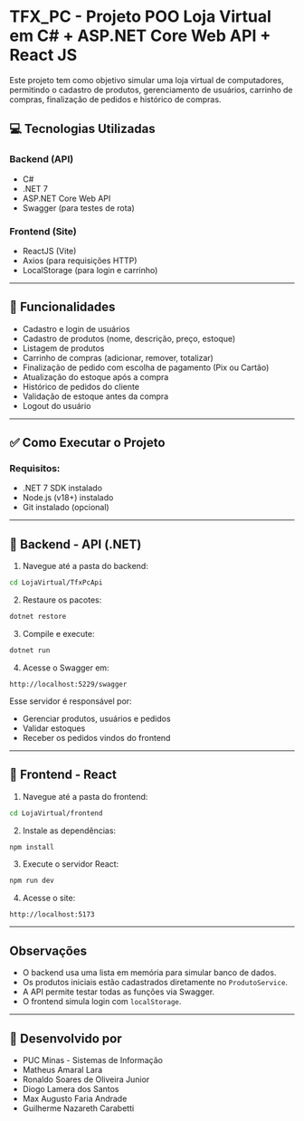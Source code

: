 # TFX_PC - Projeto POO Loja Virtual em C# + ASP.NET Core Web API + React JS

Este projeto tem como objetivo simular uma loja virtual de computadores, permitindo o cadastro de produtos, gerenciamento de usuários, carrinho de compras, finalização de pedidos e histórico de compras.

## 💻 Tecnologias Utilizadas

### Backend (API)

* C#
* .NET 7
* ASP.NET Core Web API
* Swagger (para testes de rota)

### Frontend (Site)

* ReactJS (Vite)
* Axios (para requisições HTTP)
* LocalStorage (para login e carrinho)

---

## 🎯 Funcionalidades

* Cadastro e login de usuários
* Cadastro de produtos (nome, descrição, preço, estoque)
* Listagem de produtos
* Carrinho de compras (adicionar, remover, totalizar)
* Finalização de pedido com escolha de pagamento (Pix ou Cartão)
* Atualização do estoque após a compra
* Histórico de pedidos do cliente
* Validação de estoque antes da compra
* Logout do usuário

---

## ✅ Como Executar o Projeto

### Requisitos:

* .NET 7 SDK instalado
* Node.js (v18+) instalado
* Git instalado (opcional)

---

## 📂 Backend - API (.NET)

1. Navegue até a pasta do backend:

```bash
cd LojaVirtual/TfxPcApi
```

2. Restaure os pacotes:

```bash
dotnet restore
```

3. Compile e execute:

```bash
dotnet run
```

4. Acesse o Swagger em:

```
http://localhost:5229/swagger
```

Esse servidor é responsável por:

* Gerenciar produtos, usuários e pedidos
* Validar estoques
* Receber os pedidos vindos do frontend

---

## 🚀 Frontend - React

1. Navegue até a pasta do frontend:

```bash
cd LojaVirtual/frontend
```

2. Instale as dependências:

```bash
npm install
```

3. Execute o servidor React:

```bash
npm run dev
```

4. Acesse o site:

```
http://localhost:5173
```

---

## Observações

* O backend usa uma lista em memória para simular banco de dados.
* Os produtos iniciais estão cadastrados diretamente no `ProdutoService`.
* A API permite testar todas as funções via Swagger.
* O frontend simula login com `localStorage`.

---

## 📅 Desenvolvido por

* PUC Minas - Sistemas de Informação
* Matheus Amaral Lara
* Ronaldo Soares de Oliveira Junior
* Diogo Lamera dos Santos
* Max Augusto Faria Andrade
* Guilherme Nazareth Carabetti

